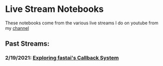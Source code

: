# Live Stream Notebooks

These notebooks come from the various live streams I do on youtube from my [channel](https://www.youtube.com/channel/UCmKoQOD8uBqsRS8XDdSgrlQ)

## Past Streams:

### 2/19/2021: [Exploring fastai's Callback System](https://youtu.be/DIYWATB4B0I)